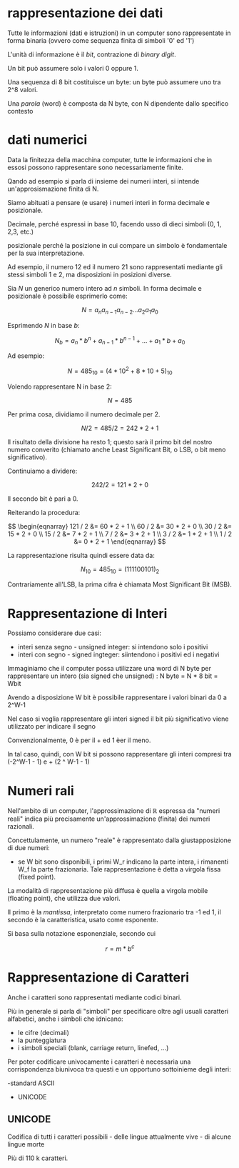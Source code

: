# rappresentazione dei dati

Tutte le informazioni (dati e istruzioni) in un computer sono rappresentate in forma binaria (ovvero come sequenza finita di simboli '0' ed '1')

L'unità di informazione è il *bit*, contrazione di *binary digit*.

Un bit può assumere solo i valori 0 oppure 1.

Una sequenza di 8 bit costituisce un byte: un byte può assumere uno tra 2^8 valori.

Una *parola* (word) è composta da N byte, con N dipendente dallo specifico contesto


# dati numerici
Data la finitezza della macchina computer, tutte le informazioni che in essosi possono rappresentare sono necessariamente finite.

Qando ad esempio si parla di insieme dei numeri interi, si intende un'approsismazione finita di N.

Siamo abituati a pensare (e usare) i numeri interi in forma decimale e posizionale.

Decimale, perché espressi in base 10, facendo usso di dieci simboli (0, 1, 2,3, etc.)

posizionale perché la posizione in cui compare un simbolo è fondamentale per la sua interpretazione.

Ad esempio, il numero 12 ed il numero 21 sono rappresentati mediante gli stessi simboli 1 e 2, ma disposizioni in posizioni diverse.

Sia $N$ un generico numero intero ad $n$ simboli. In forma decimale e posizionale è possibile esprimerlo come:

$$
N = a_n a_{n-1} a_{n-2} ... a_2 a_1 a_0
$$

Esprimendo $N$ in base $b$:

$$
N_b = a_n * b^n + a_{n-1} * b^{n-1} + ... + a_1 * b + a_0
$$

Ad esempio:

$$
N = 485_{10} = (4 * 10^2 + 8 * 10 + 5)_{10}
$$

Volendo rappresentare N in base 2:

$$
N = 485
$$

Per prima cosa, dividiamo il numero decimale per 2.

$$
N / 2 = 485 / 2 = 242 * 2 + 1
$$

Il risultato della divisione ha resto 1; questo sarà il primo bit del nostro numero converito (chiamato anche Least Significant Bit, o LSB, o bit meno significativo).

Continuiamo a dividere:

$$
242 / 2 = 121 * 2 + 0
$$

Il secondo bit è pari a 0.

Reiterando la procedura:

$$
\begin{eqnarray}
121 / 2 &= 60 * 2 + 1 \\
60 / 2 &= 30 * 2 + 0 \\
30 / 2 &= 15 * 2 + 0 \\
15 / 2 &= 7 * 2 + 1 \\
7 / 2 &= 3 * 2 + 1 \\
3 / 2 &= 1 * 2 + 1 \\
1 / 2 &= 0 * 2 + 1
\end{eqnarray}
$$

La rappresentazione risulta quindi essere data da:

$$
N_10 = 485_{10} = (111100101)_2
$$

Contrariamente all'LSB, la prima cifra è chiamata Most Significant Bit (MSB).

# Rappresentazione di Interi

Possiamo considerare due casi:

- interi senza segno - unsigned integer: si intendono solo i positivi
- interi con segno - signed ingteger: siintendono i positivi ed i negativi

Immaginiamo che il computer possa utilizzare una word di N byte per rappresentare un intero (sia signed che unsigned) : N byte = N * 8 bit = Wbit

Avendo a disposizione W bit è possibile rappresentare i valori binari da 0 a 2^W-1

Nel caso si voglia rappresentare gli interi signed il bit più significativo viene utilizzato per indicare il segno

Convenzionalmente, 0 è per il + ed 1 èer il meno.

In tal caso, quindi, con W bit si possono rappresentare gli interi compresi tra (-2^W-1 - 1) e + (2 ^ W-1 - 1)

# Numeri rali

Nell'ambito di un computer, l'approssimazione di $\mathbb{R}$ espressa da "numeri reali" indica più precisamente un'approssimazione (finita) dei numeri razionali.

Concettulamente, un numero "reale" è rappresentato dalla giustapposizione di due numeri:

- se W bit sono disponibili, i primi W_r indicano la parte intera, i rimanenti W_f la parte frazionaria. Tale rappresentazione è detta a virgola fissa (fixed point).

La modalità di rappresentazione più diffusa è quella a virgola mobile (floating point), che utilizza due valori.

Il primo è la *mantissa*, interpretato come numero frazionario tra -1 ed 1, il secondo è la caratteristica, usato come esponente.

Si basa sulla notazione esponenziale, secondo cui 

$$
r = m * b^c
$$

# Rappresentazione di Caratteri

Anche i caratteri sono rappresentati mediante codici binari.

Più in generale si parla di "simboli" per specificare oltre agli usuali caratteri alfabetici, anche i simboli che idnicano:

- le cifre (decimali)
- la punteggiatura
- i simboli speciali (blank, carriage return, linefed, ...)

Per poter codificare univocamente i caratteri è necessaria una corrispondenza biunivoca tra questi e un opportuno sottoinieme degli interi:

 -standard ASCII
 - UNICODE

## UNICODE

Codifica di tutti i caratteri possibili - delle lingue attualmente vive - di alcune lingue morte

Più di 110 k caratteri.


